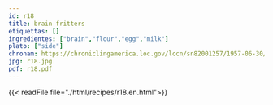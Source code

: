 ```yaml
---
id: r18
title: brain fritters
etiquettas: []
ingredientes: ["brain","flour","egg","milk"]
plato: ["side"]
chronam: https://chroniclingamerica.loc.gov/lccn/sn82001257/1957-06-30/ed-1/seq-5/
jpg: r18.jpg
pdf: r18.pdf
---
```


{{< readFile file="./html/recipes/r18.en.html">}}